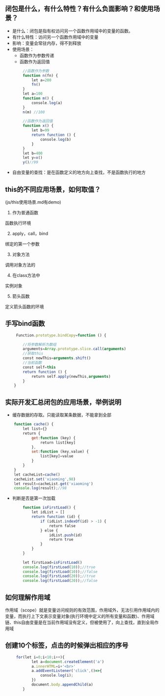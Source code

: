 ## 闭包是什么，有什么特性？有什么负面影响？和使用场景？
- 是什么：闭包是指有权访问另一个函数作用域中的变量的函数。
- 有什么特性：访问另一个函数作用域中的变量
- 影响：变量会常驻内存，得不到释放
- 使用场景：
	- 函数作为参数传递
	- 函数作为返回值
```js
		//函数作为参数
		function n(fn) {
		    let a=200
		    fn()
		}
		let a=100
		function m() {
		    console.log(a)
		}
		n(m) //100
		 
		//函数作为返回值
		function x() {
		    let b=99
		    return function () {
		        console.log(b)
		    }
		}
		let b=400
		let y=x()
		y()//99
```		
- 自由变量的查找：是在函数定义的地方向上查找，不是函数执行的地方
	
## this的不同应用场景，如何取值？

(js/this使用场景.md有demo)

1. 作为普通函数

函数执行环境

2. apply，call，bind

绑定的第一个参数

3. 对象方法

调用对象方法的

4. 在class方法中

实例对象

5. 箭头函数

定义箭头函数的环境
		
	
## 手写bind函数 
```js
	 Function.prototype.bindCopy=function () {
	     
	    //将参数解析为数组
	    arguments=Array.prototype.slice.call(arguments)
	    //获取this
	    const newThis=arguments.shift()
	    //当前函数
	    const self=this
	    return function () {
	        return self.apply(newThis,arguments)
	    }
	}
```

## 实际开发汇总闭包的应用场景，举例说明

- 缓存数据的存取。只能读取某条数据，不能拿到全部
```js
	function cache() {
	    let list={}
	    return {
	        get:function (key) {
	            return list[key]
	        },
	        set:function (key,value) {
	            list[key]=value
	        }
	    }
	}
	let cacheList=cache()
	cacheList.set('xiaoming',98)
	let result=cacheList.get('xiaoming')
	console.log(result);//98
```

- 判断是否是第一次加载
```js
		function isFirstLoad() {
		    let idList = []
		    return function (id) {
		        if (idList.indexOf(id) > -1) {
		            return false
		        } else {
		            idList.push(id)
		            return true
		        }
		    }
		}
		 
		let firstLoad=isFirstLoad()
		console.log(firstLoad(10));//true
		console.log(firstLoad(10));//false
		console.log(firstLoad(20));//true
		console.log(firstLoad(20));//false
```

## 如何理解作用域

作用域（scope）就是变量访问规则的有效范围，作用域外，无法引用作用域内的变量，而执行上下文表示变量对象(执行环境中定义的所有变量和函数)、作用域链、this自由变量是在当前作用域没有定义，但被使用了，向上查找，直到全局作用域
	
## 创建10个<a>标签，点击的时候弹出相应的序号
```js
	 for(let i=0;i<10;i++){
	        let a=document.createElement('a')
	        a.innerHTML=i+'<br>'
	        a.addEventListener('click',()=>{
	            console.log(i);
	        })
	        document.body.appendChild(a)
	    }
```